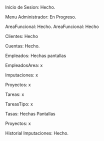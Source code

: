 Inicio de Sesion: Hecho.

Menu Administrador: En Progreso.

AreaFuncional: Hecho.
AreaFuncional: Hecho

Clientes: Hecho 

Cuentas: Hecho.

Empleados: Hechas pantallas

EmpleadosArea: x

Imputaciones: x

Proyectos: x

Tareas: x

TareasTipo: x

Tasas: Hechas Pantallas

Proyectos: x

Historial Imputaciones: Hecho.
